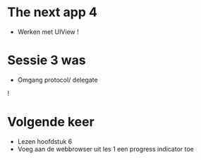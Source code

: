 The next app 4
===
* Werken met UIView
!

Sessie 3 was
===
* Omgang protocol/ delegate

!

Volgende keer
===
* Lezen hoofdstuk 6
* Voeg aan de webbrowser uit les 1 een progress indicator toe
